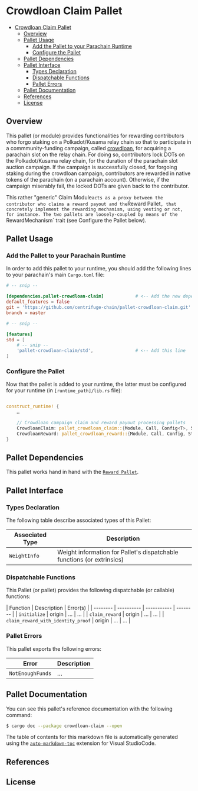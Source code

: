 # Crowdloan Claim Pallet

<!-- TOC -->

- [Crowdloan Claim Pallet](#crowdloan-claim-pallet)
    - [Overview](#overview)
    - [Pallet Usage](#pallet-usage)
        - [Add the Pallet to your Parachain Runtime](#add-the-pallet-to-your-parachain-runtime)
        - [Configure the Pallet](#configure-the-pallet)
    - [Pallet Dependencies](#pallet-dependencies)
    - [Pallet Interface](#pallet-interface)
        - [Types Declaration](#types-declaration)
        - [Dispatchable Functions](#dispatchable-functions)
        - [Pallet Errors](#pallet-errors)
    - [Pallet Documentation](#pallet-documentation)
    - [References](#references)
    - [License](#license)

<!-- /TOC -->

## Overview

This pallet (or module) provides functionalities for rewarding contributors
who forgo staking on a Polkadot/Kusama relay chain so that to participate in
a commmunity-funding campaign, called [crowdloan](https://github.com/paritytech/polkadot/blob/master/runtime/common/src/crowdloan.rs),
for acquiring a parachain slot on the relay chain. For doing so, contributors 
lock DOTs on the Polkadot/Kusama relay chain, for the duration of the parachain 
slot auction campaign. If the campaign is successfully closed, for forgoing staking 
during the crowdloan campaign, contributors are rewarded in native tokens of the 
parachain (on a parachain account). Otherwise, if the campaign miserably fail, the
locked DOTs are given back to the contributor.

This rather "generic" Claim Module` acts as a proxy between the contributor
who claims a reward payout and the `Reward Pallet`, that concretely implement
the rewarding mechanism, using vesting or not, for instance. The two pallets
are loosely-coupled by means of the `RewardMechanism` trait (see Configure 
the Pallet below).

## Pallet Usage

### Add the Pallet to your Parachain Runtime

In order to add this pallet to your runtime, you should add the following lines
to your parachain's main `Cargo.toml` file:

```toml
# -- snip --

[dependencies.pallet-crowdloan-claim]            # <-- Add the new dependency
default_features = false
git = 'https://github.com/centrifuge-chain/pallet-crowdloan-claim.git'
branch = master

# -- snip --

[features]
std = [
    # -- snip --
    'pallet-crowdloan-claim/std',                # <-- Add this line
]
```

### Configure the Pallet

Now that the pallet is added to your runtime,  the latter must be configured
for your runtime (in `[runtime_path]/lib.rs` file):

```rust

construct_runtime! {
    …

    // Crowdloan campaign claim and reward payout processing pallets
    CrowdloanClaim: pallet_crowdloan_claim::{Module, Call, Config<T>, Storage, Event<T>, ValidateUnsigned},
    CrowdloanReward: pallet_crowdloan_reward::{Module, Call, Config, Storage, Event<T>},
}
```
## Pallet Dependencies

This pallet works hand in hand with the [`Reward Pallet`]().

## Pallet Interface

### Types Declaration

The following table describe associated types of this Pallet:

| Associated Type | Description |
| --------------- | ----------- |
| `WeightInfo` | Weight information for Pallet's dispatchable functions (or extrinsics) |

### Dispatchable Functions

This Pallet (or pallet)  provides the following dispatchable (or callable) functions:

| Function | Description | Error(s) |
| -------- | ---------- | ----------- | -------- |
| `initialize` | origin | … | … |
| `claim_reward` | origin | … | … |
| `claim_reward_with_identity_proof` | origin | … | … |

### Pallet Errors

This pallet exports the following errors:

| Error | Description |
| ----- | ----------- |
| `NotEnoughFunds` | … |

## Pallet Documentation

You can see this pallet's reference documentation with the following command:

```sh
$ cargo doc --package crowdloan-claim --open
```

The table of contents for this markdown file is automatically generated using the [`auto-markdown-toc`](https://marketplace.visualstudio.com/items?itemName=huntertran.auto-markdown-toc) extension for Visual StudioCode.

## References

## License
